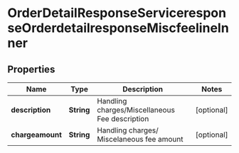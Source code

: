 

# OrderDetailResponseServiceresponseOrderdetailresponseMiscfeelineInner


## Properties

| Name | Type | Description | Notes |
|------------ | ------------- | ------------- | -------------|
|**description** | **String** | Handling charges/Miscellaneous Fee description |  [optional] |
|**chargeamount** | **String** | Handling charges/ Miscelaneous fee amount |  [optional] |



